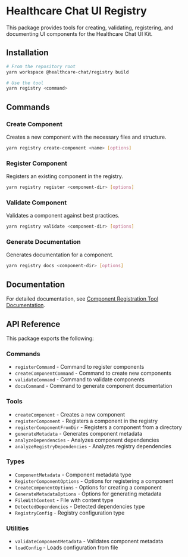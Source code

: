 # Healthcare Chat UI Registry

This package provides tools for creating, validating, registering, and documenting UI components for the Healthcare Chat UI Kit.

## Installation

```bash
# From the repository root
yarn workspace @healthcare-chat/registry build

# Use the tool
yarn registry <command>
```

## Commands

### Create Component

Creates a new component with the necessary files and structure.

```bash
yarn registry create-component <name> [options]
```

### Register Component

Registers an existing component in the registry.

```bash
yarn registry register <component-dir> [options]
```

### Validate Component

Validates a component against best practices.

```bash
yarn registry validate <component-dir> [options]
```

### Generate Documentation

Generates documentation for a component.

```bash
yarn registry docs <component-dir> [options]
```

## Documentation

For detailed documentation, see [Component Registration Tool Documentation](../docs/component-registration-tool.md).

## API Reference

This package exports the following:

### Commands

- `registerCommand` - Command to register components
- `createComponentCommand` - Command to create new components
- `validateCommand` - Command to validate components
- `docsCommand` - Command to generate component documentation

### Tools

- `createComponent` - Creates a new component
- `registerComponent` - Registers a component in the registry
- `registerComponentFromDir` - Registers a component from a directory
- `generateMetadata` - Generates component metadata
- `analyzeDependencies` - Analyzes component dependencies
- `analyzeRegistryDependencies` - Analyzes registry dependencies

### Types

- `ComponentMetadata` - Component metadata type
- `RegisterComponentOptions` - Options for registering a component
- `CreateComponentOptions` - Options for creating a component
- `GenerateMetadataOptions` - Options for generating metadata
- `FileWithContent` - File with content type
- `DetectedDependencies` - Detected dependencies type
- `RegistryConfig` - Registry configuration type

### Utilities

- `validateComponentMetadata` - Validates component metadata
- `loadConfig` - Loads configuration from file
